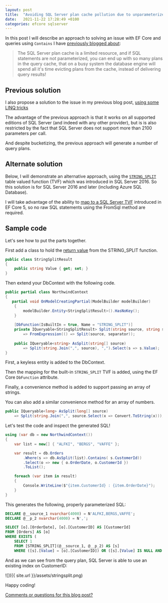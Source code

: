 ```yaml
---
layout: post
title:  "Avoiding SQL Server plan cache pollution due to unparameterized Contains queries generated by EF Core"
date:   2021-11-22 17:28:49 +0100
categories: efcore sqlserver
---
```


In this post I will describe an approach to solving an issue with EF Core and queries using `Contains` I have [previously blogged about](https://erikej.github.io/efcore/sqlserver/2020/03/30/ef-core-cache-pollution.html): 

> The SQL Server plan cache is a limited resource, and if SQL statements are not parameterized, you can end up with so many plans in the query cache, that on a busy system the database engine will spend all it's time evicting plans from the cache, instead of delivering query results! 

## Previous solution

I also propose a solution to the issue in my previous blog post, [using some LINQ tricks](https://gist.github.com/ErikEJ/6ab62e8b9c226ecacf02a5e5713ff7bd)

The advantage of the previous approach is that it works on all supported editions of SQL Server (and indeed with any other provider), but is is also restricted by the fact that SQL Server does not support more than 2100 parameters per call.

And despite bucketizing, the previous approach will generate a number of query plans.

## Alternate solution

Below, I will demonstrate an alternative approach, using the [`STRING_SPLIT`](https://docs.microsoft.com/sql/t-sql/functions/string-split-transact-sql?WT.mc_id=DT-MVP-4025156) table valued function (TVF) which was introduced in SQL Server 2016. So this solution is for SQL Server 2016 and later (including Azure SQL Database).

I will take advantage of the ability to [map to a SQL Server TVF](https://docs.microsoft.com/ef/core/querying/user-defined-function-mapping#mapping-a-queryable-function-to-a-table-valued-function??WT.mc_id=DT-MVP-4025156) introduced in EF Core 5, so no raw SQL statements using the FromSql method are required.

## Sample code

Let's see how to put the parts together.

First add a class to hold the [return value](https://docs.microsoft.com//sql/t-sql/functions/string-split-transact-sql?view=sql-server-ver15#return-types) from the STRING_SPLIT function.

```csharp
public class StringSplitResult
{
    public string Value { get; set; }
}
```

Then extend your DbContext with the following code.

```csharp
public partial class NorthwindContext
{
   partial void OnModelCreatingPartial(ModelBuilder modelBuilder)
    {
        modelBuilder.Entity<StringSplitResult>().HasNoKey();
    }
    
    [DbFunction(IsBuiltIn = true, Name = "STRING_SPLIT")]
    private IQueryable<StringSplitResult> Split(string source, string separator)
        => FromExpression(() => Split(source, separator));
        
    public IQueryable<string> AsSplit(string[] source)
        => Split(string.Join(",", source), ",").Select(s => s.Value);
}
```

First, a keyless entity is added to the DbContext.

Then the mapping for the built-in `STRING_SPLIT` TVF is added, using the EF Core `DbFunction` attribute.

Finally, a convenience method is added to support passing an array of strings.

You can also add a similar convenience method for an array of numbers.

```csharp
public IQueryable<long> AsSplit(long[] source)
    => Split(string.Join(",", source.Select(x => Convert.ToString(x))), ",").Select(s => Convert.ToInt64(s.Value));
```

Let's test the code and inspect the generated SQL!

```csharp
using (var db = new NorthwindContext())
{
    var list = new[] { "ALFKI", "BERGS", "VAFFE" };

    var result = db.Orders
        .Where(s => db.AsSplit(list).Contains( s.CustomerId))
        .Select(o => new { o.OrderDate, o.CustomerId })
        .ToList();

    foreach (var item in result)
    {
        Console.WriteLine($"{item.CustomerId} : {item.OrderDate}");
    }
}
```

This generates the following, properly parameterized SQL:

```sql
DECLARE @__source_1 nvarchar(4000) = N'ALFKI,BERGS,VAFFE';
DECLARE @__p_2 nvarchar(4000) = N',';

SELECT [o].[OrderDate], [o].[CustomerID] AS [CustomerId]
FROM [Orders] AS [o]
WHERE EXISTS (
    SELECT 1
    FROM [STRING_SPLIT](@__source_1, @__p_2) AS [s]
    WHERE ([s].[Value] = [o].[CustomerID]) OR ([s].[Value] IS NULL AND [o].[CustomerID] IS NULL))
```

And as we can see from the query plan, SQL Server is able to use an existing index on CustomerID:

![]({{ site.url }}/assets/stringsplit.png)

Happy coding!

[Comments or questions for this blog post?](https://github.com/ErikEJ/erikej.github.io/issues/37)
